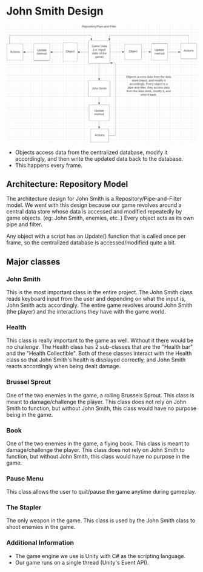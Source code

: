 # John Smith Design
![Architecture Design](RepoAndPipe-and-FilterHybrid.png)

- Objects access data from the centralized database, modify it accordingly, and then write the updated data back to the database.
- This happens every frame.

## Architecture: Repository Model

The architecture design for John Smith is a Repository/Pipe-and-Filter model. We went with this design because our game revolves around a central data store whose data is accessed and modified repeatedly by game objects. (eg: John Smith, enemies, etc..) Every object acts as its own pipe and filter.

Any object with a script has an Update() function that is called once per frame, so the centralized database is accessed/modified quite a bit.

## Major classes

### John Smith
This is the most important class in the entire project. The John Smith class reads keyboard input from the user and depending on what the input is, John Smith acts accordingly. The entire game revolves around John Smith (the player) and the interactions they have with the game world.

### Health
This class is really important to the game as well. Without it there would be no challenge. The Health class has 2 sub-classes that are the "Health bar" and the "Health Collectible". Both of these classes interact with the Health class so that John Smith's health is displayed correctly, and John Smith reacts accordingly when being dealt damage.

### Brussel Sprout
One of the two enemies in the game, a rolling Brussels Sprout. This class is meant to damage/challenge the player. This class does not rely on John Smith to function, but without John Smith, this class would have no purpose being in the game.

### Book
One of the two enemies in the game, a flying book. This class is meant to damage/challenge the player. This class does not rely on John Smith to function, but without John Smith, this class would have no purpose in the game.

### Pause Menu
This class allows the user to quit/pause the game anytime during gameplay. 

### The Stapler
The only weapon in the game. This class is used by the John Smith class to shoot enemies in the game.


### Additional Information
- The game engine we use is Unity with C# as the scripting language. 
- Our game runs on a single thread (Unity's Event API).
